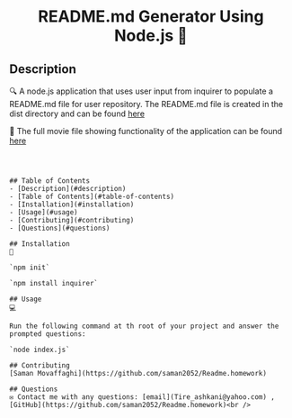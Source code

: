 <h1 align="center">README.md Generator Using Node.js 👋</h1>        ## Description  🔍 A node.js application that uses user input from inquirer to populate a README.md file for user repository. The README.md file is created in the dist directory and can be found [here](.dist/README.md)      🎥 The full movie file showing functionality of the application can be found [here](./src/)    ```    ## Table of Contents- [Description](#description)- [Table of Contents](#table-of-contents)- [Installation](#installation)- [Usage](#usage)- [Contributing](#contributing)- [Questions](#questions)## Installation💾     `npm init`  `npm install inquirer`  ## Usage💻     Run the following command at th root of your project and answer the prompted questions:  `node index.js`## Contributing[Saman Movaffaghi](https://github.com/saman2052/Readme.homework)## Questions✉️ Contact me with any questions: [email](Tire_ashkani@yahoo.com) , [GitHub](https://github.com/saman2052/Readme.homework)<br />    